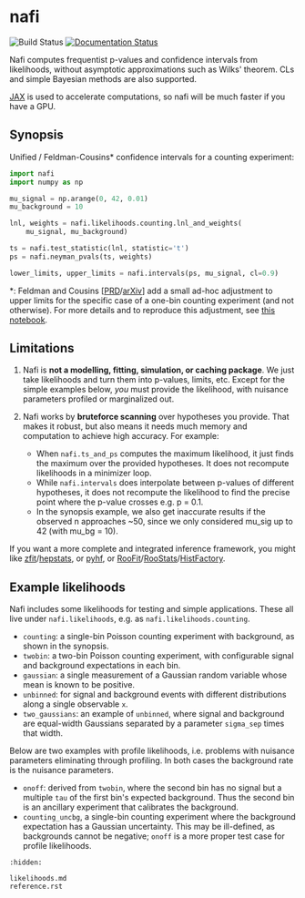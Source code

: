 nafi
=====


![Build Status](https://github.com/JelleAalbers/nafi/actions/workflows/pytest.yml/badge.svg)
[![Documentation Status](https://readthedocs.org/projects/nafi/badge/?version=latest)](https://nafi.readthedocs.io/en/latest/?badge=latest)

Nafi computes frequentist p-values and confidence intervals from likelihoods, without asymptotic approximations such as Wilks' theorem.
CLs and simple Bayesian methods are also supported.

[JAX](https://github.com/google/jax) is used to accelerate computations, so nafi will be much faster if you have a GPU.

Synopsis
---------

Unified / Feldman-Cousins* confidence intervals for a counting experiment:

```python
import nafi
import numpy as np

mu_signal = np.arange(0, 42, 0.01)
mu_background = 10

lnl, weights = nafi.likelihoods.counting.lnl_and_weights(
    mu_signal, mu_background)

ts = nafi.test_statistic(lnl, statistic='t')
ps = nafi.neyman_pvals(ts, weights)

lower_limits, upper_limits = nafi.intervals(ps, mu_signal, cl=0.9)
```

*: Feldman and Cousins [[PRD](https://journals.aps.org/prd/abstract/10.1103/PhysRevD.57.3873)/[arXiv](https://arxiv.org/abs/physics/9711021)] add a small ad-hoc adjustment to upper limits for the specific case of a one-bin counting experiment (and not otherwise). For more details and to reproduce this adjustment, see [this notebook](https://github.com/JelleAalbers/nafi/blob/main/notebooks/feldman_cousins.ipynb).



Limitations
------------

  1. Nafi is **not a modelling, fitting, simulation, or caching package**. We just take likelihoods and turn them into p-values, limits, etc. Except for the simple examples below, _you_ must provide the likelihood, with nuisance parameters profiled or marginalized out.
        
  2. Nafi works by **bruteforce scanning** over hypotheses you provide. That makes it robust, but also means it needs much memory and computation to achieve high accuracy. For example:

      * When `nafi.ts_and_ps` computes the maximum likelihood, it just finds the maximum over the provided hypotheses. It does not recompute likelihoods in a minimizer loop.
      * While `nafi.intervals` does interpolate between p-values of different hypotheses, it does not recompute the likelihood to find the precise point where the p-value crosses e.g. p = 0.1.
      * In the synopsis example, we also get inaccurate results if the observed n approaches ~50, since we only considered mu_sig up to 42 (with mu_bg = 10).

If you want a more complete and integrated inference framework, you might like [zfit](https://github.com/zfit/zfit)/[hepstats](https://github.com/scikit-hep/hepstats), or [pyhf](https://github.com/scikit-hep/pyhf), or [RooFit](https://root.cern/manual/roofit/)/[RooStats](https://twiki.cern.ch/twiki/bin/view/RooStats/WebHome)/[HistFactory](https://twiki.cern.ch/twiki/bin/view/RooStats/HistFactory).


Example likelihoods
-------------------
Nafi includes some likelihoods for testing and simple applications. These all live under `nafi.likelihoods`, e.g. as `nafi.likelihoods.counting`.

* `counting`: a single-bin Poisson counting experiment with background, as shown in the synopsis.
* `twobin`: a two-bin Poisson counting experiment, with configurable signal and background expectations in each bin.
* `gaussian`: a single measurement of a Gaussian random variable whose mean is known to be positive.
* `unbinned`: for signal and background events with different distributions along a single observable `x`.
* `two_gaussians`: an example of `unbinned`, where signal and background are equal-width Gaussians separated by a parameter `sigma_sep` times that width.

Below are two examples with profile likelihoods, i.e. problems with nuisance parameters eliminating through profiling. In both cases the background rate is the nuisance parameters.

* `onoff`: derived from `twobin`, where the second bin has no signal but a multiple `tau` of the first bin's expected background. Thus the second bin is an ancillary experiment that calibrates the background.
* `counting_uncbg`, a single-bin counting experiment where the background expectation has a Gaussian uncertainty. This may be ill-defined, as backgrounds cannot be negative; `onoff` is a more proper test case for profile likelihoods.
```{toctree}
:hidden:

likelihoods.md
reference.rst
```
